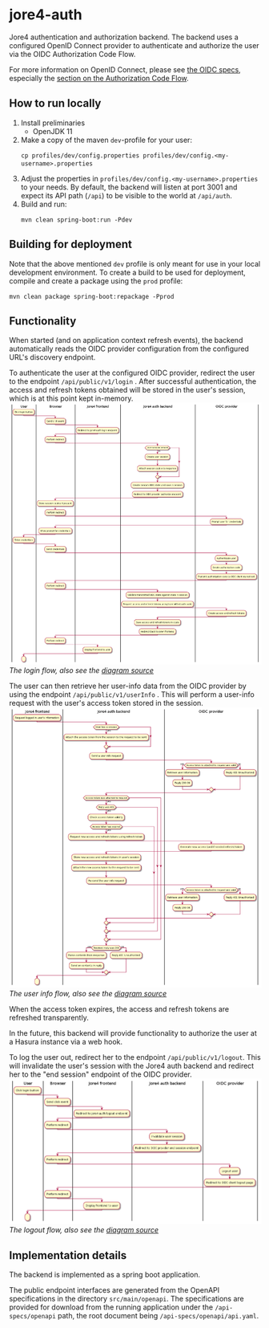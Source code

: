 # jore4-auth

Jore4 authentication and authorization backend. The backend uses a configured OpenID Connect provider to authenticate
and authorize the user via the OIDC Authorization Code Flow.

For more information on OpenID Connect, please see
[the OIDC specs](https://openid.net/specs/openid-connect-core-1_0.html), especially the
[section on the Authorization Code Flow](https://openid.net/specs/openid-connect-core-1_0.html#CodeFlowAuth).

## How to run locally

1. Install preliminaries
    - OpenJDK 11
1. Make a copy of the maven `dev`-profile for your user:
    ```
    cp profiles/dev/config.properties profiles/dev/config.<my-username>.properties
    ```
1. Adjust the properties in `profiles/dev/config.<my-username>.properties` to your needs. By default, the backend
   will listen at port 3001 and expect its API path (`/api`) to be visible to the world at `/api/auth`.
1. Build and run:
    ```
    mvn clean spring-boot:run -Pdev
    ```

## Building for deployment

Note that the above mentioned `dev` profile is only meant for use in your local development environment. To create a
build to be used for deployment, compile and create a package using the `prod` profile:
```
mvn clean package spring-boot:repackage -Pprod
```

## Functionality

When started (and on application context refresh events), the backend automatically reads the OIDC provider
configuration from the configured URL's discovery endpoint.

To authenticate the user at the configured OIDC provider, redirect the user to the endpoint
`/api/public/v1/login` . After successful authentication, the access and refresh tokens obtained will be
stored in the user's session, which is at this point kept in-memory.
![login flow](https://github.com/HSLdevcom/jore4/blob/main/wiki/images/auth-login.png?raw=true)
*The login flow, also see the
[diagram source](https://github.com/HSLdevcom/jore4/blob/main/wiki/images/auth-login.puml)*

The user can then retrieve her user-info data from the OIDC provider by using the endpoint
`/api/public/v1/userInfo` . This will perform a user-info request with the user's access token stored in the session.
![user info flow](https://github.com/HSLdevcom/jore4/blob/main/wiki/images/auth-userinfo.png?raw=true)
*The user info flow, also see the
[diagram source](https://github.com/HSLdevcom/jore4/blob/main/wiki/images/auth-userinfo.puml)*

When the access token expires, the access and refresh tokens are refreshed transparently.

In the future, this backend will provide functionality to authorize the user at a Hasura instance via a web
hook.

To log the user out, redirect her to the endpoint `/api/public/v1/logout`. This will invalidate the user's session with
the Jore4 auth backend and redirect her to the "end session" endpoint of the OIDC provider.
![logout flow](https://github.com/HSLdevcom/jore4/blob/main/wiki/images/auth-logout.png?raw=true)
*The logout flow, also see the
[diagram source](https://github.com/HSLdevcom/jore4/blob/main/wiki/images/auth-logout.puml)*

## Implementation details

The backend is implemented as a spring boot application.

The public endpoint interfaces are generated from the OpenAPI specifications in the directory `src/main/openapi`. The
specifications are provided for download from the running application under the `/api-specs/openapi` path, the root
document being `/api-specs/openapi/api.yaml`.
